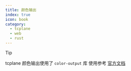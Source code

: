 ```yaml
---
title: 颜色输出
index: true
icon: book
category:
  - tcplane
  - web
  - rust
---
```


> [!tip]
> tcplane 颜色输出使用了 `color-output` 库
> 使用参考 [官方文档](../color-output/README.md)
